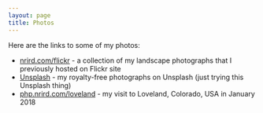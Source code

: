 ```yaml
---
layout: page
title: Photos
---
```


Here are the links to some of my photos:

- [nrird.com/flickr](https://nrird.com/flickr) - a collection of my landscape photographs that I previously hosted on Flickr site
- [Unsplash](https://unsplash.com/@heiswayi_nrird) - my royalty-free photographs on Unsplash (just trying this Unsplash thing)
- [php.nrird.com/loveland](https://php.nrird.com/loveland/) - my visit to Loveland, Colorado, USA in January 2018